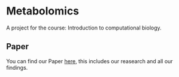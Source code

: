 # Metabolomics
A project for the course: Introduction to computational biology.
## Paper
You can find our Paper [here](.Metabolomics_Paper.pdf), this includes our reasearch and all our findings.
